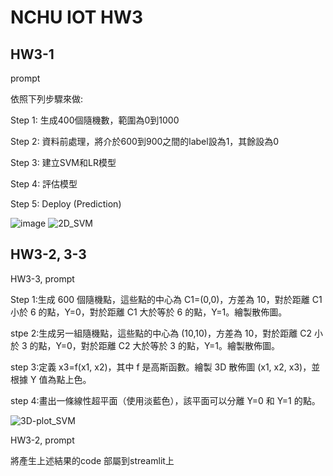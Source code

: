 <h1> NCHU IOT HW3 </h1>

<h2> HW3-1 </h2>
<p>prompt</p>
<p>依照下列步驟來做:</p>
<p>Step 1: 生成400個隨機數，範圍為0到1000 </p>
<p>Step 2: 資料前處理，將介於600到900之間的label設為1，其餘設為0 </p>
<p>Step 3: 建立SVM和LR模型</p>
<p>Step 4: 評估模型</p>
<p>Step 5: Deploy (Prediction)</p>

![image](https://github.com/user-attachments/assets/8218a98b-0dcf-4b92-ac56-3501a928e32f)
![2D_SVM](https://github.com/user-attachments/assets/a5547a65-5796-428a-b2b9-250fe77e7117)

<h2>HW3-2, 3-3</h2>

<p>HW3-3, prompt</p>
<p>Step 1:生成 600 個隨機點，這些點的中心為 C1=(0,0)，方差為 10，對於距離 C1 小於 6 的點，Y=0，對於距離 C1 大於等於 6 的點，Y=1。繪製散佈圖。</p>
<p>stpe 2:生成另一組隨機點，這些點的中心為 (10,10)，方差為 10，對於距離 C2 小於 3 的點，Y=0，對於距離 C2 大於等於 3 的點，Y=1。繪製散佈圖。</p>
<p>step 3:定義 x3=f(x1, x2)，其中 f 是高斯函數。繪製 3D 散佈圖 (x1, x2, x3)，並根據 Y 值為點上色。</p>
<p>step 4:畫出一條線性超平面（使用淡藍色），該平面可以分離 Y=0 和 Y=1 的點。</p>

![3D-plot_SVM](https://github.com/user-attachments/assets/ccb6a3d7-0307-43ae-b5e1-92fa4eca8f79)

<p>HW3-2, prompt</p>
<p>將產生上述結果的code 部屬到streamlit上</p>


